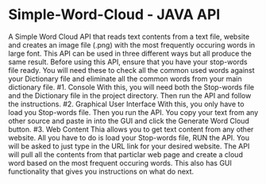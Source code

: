 # Simple-Word-Cloud - JAVA API
A Simple Word Cloud API that reads text contents from a text file, website and creates an image file (.png) with the most frequently occuring words in large font.
This API can be used in three different ways but all produce the same result.
Before using this API, ensure that you have your stop-words file ready. You will need these to check all the common used words against your Dictionary file and eliminate all the common words from your main dictionary file.
#1. Console
  With this, you will need both the Stop-words file and the Dictionary file in the project directory. Then run the API and follow the      instructions.
#2. Graphical User Interface
  With this, you only have to load you Stop-words file. Then you run the API. You copy your text from any other source and paste in into   the GUI and click the Generate Word Cloud button.
#3. Web Content
  Thia allows you to get text content from any other website. All you have to do is load your Stop-words file, RUN the API. You will be    asked to just type in the URL link for your desired website. The API will pull all the contents from that particlar web page and create   a cloud word based on the most frequent occuring words. This also has GUI functionality that gives you instructions on what do next.
  
